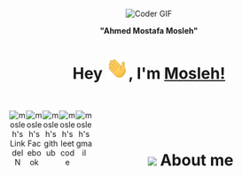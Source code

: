 <p align="center">

  <img src="https://media.giphy.com/media/SWoSkN6DxTszqIKEqv/giphy.gif" alt="Coder GIF" width="500" height="400">

</p>


<div align="center">

**"Ahmed Mostafa Mosleh"**


# Hey <img src="https://github.com/AhmedMosleh/ahmedmosleh/blob/main/wave.gif" width="40px" height="40px">, I'm [Mosleh!](https://www.linkedin.com/in/ahmedmmosleh/) 



<br/>

<div align="center">

<a href="https://www.linkedin.com/in/ahmedmmosleh/"><img align="left" alt="mosleh's LinkdeIN" width="30px" src="https://cdn-icons-png.flaticon.com/512/174/174857.png" draggable="false" /></a>

<a href="https://www.facebook.com/ahmed.mosleh.921677">
  <img align="left" alt="mosleh's Facebook" width="30px" src="https://cdn-icons-png.flaticon.com/512/733/733547.png" draggable="false" />
</a>

<a href="https://github.com/AhmedMosleh">
  <img align="left" alt="mosleh's github" width="30px" src="https://cdn-icons-png.flaticon.com/512/733/733609.png" />
</a>
<a href="https://leetcode.com/user7852bF/">
  <img align="left" alt="mosleh's leetcode" width="30px" src="https://user-images.githubusercontent.com/36547915/97088991-45da5d00-1652-11eb-900f-80d106540f4f.png" draggable="false" />
</a>
<a href="ahmedmosleh.8888@gmail.com">
  <img align="left" alt="mosleh's gmail" width="30px" src="https://cdn-icons-png.flaticon.com/512/281/281769.png" draggable="false" />
</a>


</div>

<br />
<br />

# <img src="https://media.giphy.com/media/VgCDAzcKvsR6OM0uWg/giphy.gif" width="50" draggable="false" > About me

<!--
**AhmedMosleh/ahmedmosleh** is a ✨ _special_ ✨ repository because its `README.md` (this file) appears on your GitHub profile.
Here are some ideas to get you started:
- 🔭 I’m currently working on ...
- 🌱 I’m currently learning ...
- 👯 I’m looking to collaborate on ...
- 🤔 I’m looking for help with ...
- 💬 Ask me about ...
- 📫 How to reach me: ...
- 😄 Pronouns: ...
- ⚡ Fun fact: ...
-->
